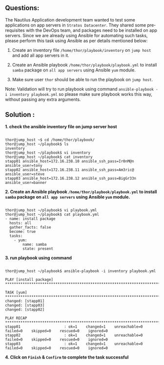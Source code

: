 

## Questions:

The Nautilus Application development team wanted to test some applications on app servers in `Stratos Datacenter`. They shared some pre-requisites with the DevOps team, and packages need to be installed on app servers. Since we are already using Ansible for automating such tasks, please perform this task using Ansible as per details mentioned below:



1. Create an inventory file `/home/thor/playbook/inventory` on `jump host` and add all app servers in it.


2. Create an Ansible playbook `/home/thor/playbook/playbook.yml` to install `samba` package on `all app servers` using Ansible `yum` module.


3. Make sure user `thor` should be able to run the playbook on `jump host`.

Note: Validation will try to run playbook using command `ansible-playbook -i inventory playbook.yml` so please make sure playbook works this way, without passing any extra arguments.


## Solution : 

**1.  check the ansible inventory file on jump server host**

```

thor@jump_host ~$ cd /home/thor/playbook/
thor@jump_host ~/playbook$ ls
inventory
thor@jump_host ~/playbook$ vi inventory
thor@jump_host ~/playbook$ cat inventory
stapp01 ansible_host=172.16.238.10 ansible_ssh_pass=Ir0nM@n ansible_user=tony
stapp02 ansible_host=172.16.238.11 ansible_ssh_pass=Am3ric@ ansible_user=steve
stapp03 ansible_host=172.16.238.12 ansible_ssh_pass=BigGr33n ansible_user=banner
```

**2. Create an Ansible playbook `/home/thor/playbook/playbook.yml` to install `samba` package on `all app servers` using Ansible `yum` module.**

```

thor@jump_host ~/playbook$ vi playbook.yml
thor@jump_host ~/playbook$ cat playbook.yml
- name: install package
  hosts: all
  gather_facts: false
  become: true
  tasks:
    - yum:
        name: samba
        state: present
```

**3. run playbook using command**

```

thor@jump_host ~/playbook$ ansible-playbook -i inventory playbook.yml

PLAY [install package] ***********************************************************************************************************************************************************************

TASK [yum] ***********************************************************************************************************************************************************************************
changed: [stapp01]
changed: [stapp03]
changed: [stapp02]

PLAY RECAP ***********************************************************************************************************************************************************************************
stapp01                    : ok=1    changed=1    unreachable=0    failed=0    skipped=0    rescued=0    ignored=0   
stapp02                    : ok=1    changed=1    unreachable=0    failed=0    skipped=0    rescued=0    ignored=0   
stapp03                    : ok=1    changed=1    unreachable=0    failed=0    skipped=0    rescued=0    ignored=0   
```

**4.  Click on `Finish` & `Confirm` to complete the task successful**